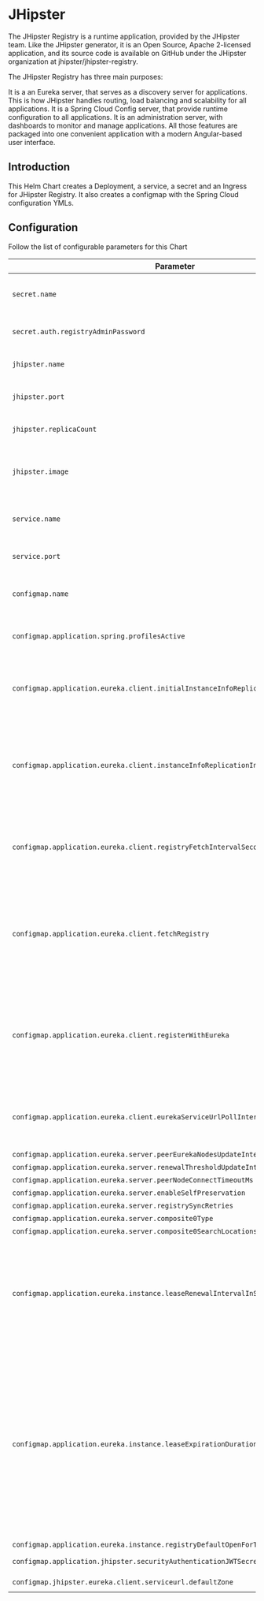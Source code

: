 # JHipster

The JHipster Registry is a runtime application, provided by the JHipster team. Like the JHipster generator, it is an Open Source, Apache 2-licensed application, and its source code is available on GitHub under the JHipster organization at jhipster/jhipster-registry.

The JHipster Registry has three main purposes:

It is a an Eureka server, that serves as a discovery server for applications. This is how JHipster handles routing, load balancing and scalability for all applications.
It is a Spring Cloud Config server, that provide runtime configuration to all applications.
It is an administration server, with dashboards to monitor and manage applications.
All those features are packaged into one convenient application with a modern Angular-based user interface.

## Introduction

This Helm Chart creates a Deployment, a service, a secret and an Ingress for JHipster Registry. It also creates a configmap with the Spring Cloud configuration YMLs.

## Configuration

Follow the list of configurable parameters for this Chart

Parameter | Descrption  | Default
----------| ----------- | -------
`secret.name` |  Name of the Kubernetes Secret | `registry-secret`
`secret.auth.registryAdminPassword` | JHipster Admin Password | `UmVnMjAxOEJBU0lT # base64 encoded = Reg2018BASIS"`
`jhipster.name` | Name of the deployment | `jhipster-registry`
`jhipster.port` | JHipster Registry Port | `8761`
`jhipster.replicaCount` | Number of replicas to be created | `2`
`jhipster.image` | Name of the JHipster Registry Image | `jhipster/jhipster-registry:v4.0.0`
`service.name` | Name of the Kubernetes Service | `jhipster-registry`
`service.port` | Kubernetes Service Port | `8761`
`configmap.name` | Name of the Kubernetes ConfigMap | `jhipster-registry`
`configmap.application.spring.profilesActive` | Profiles to be activated in JHipster | `prod,swagger,k8s`
`configmap.application.eureka.client.initialInstanceInfoReplicationIntervalSeconds` | How long to replicate instance info to the eureka server | `15`
`configmap.application.eureka.client.instanceInfoReplicationIntervalSeconds` | 	How often to replicate instance changes to be replicated to the eureka server. | `15`
`configmap.application.eureka.client.registryFetchIntervalSeconds` | How often to fetch the registry information from the eureka server. | `15`
`configmap.application.eureka.client.fetchRegistry` | Whether this client should fetch eureka registry information from eureka server. | `true`
`configmap.application.eureka.client.registerWithEureka` | Whether or not this instance should register its information with eureka server for discovery by others. | `true`
`configmap.application.eureka.client.eurekaServiceUrlPollIntervalSeconds` | How oftento poll for changes to eureka server information. | `15`
`configmap.application.eureka.server.peerEurekaNodesUpdateIntervalMs` | NaN | `15000`
`configmap.application.eureka.server.renewalThresholdUpdateIntervalMs` | NaN | `15000`
`configmap.application.eureka.server.peerNodeConnectTimeoutMs` | NaN | `2000`
`configmap.application.eureka.server.enableSelfPreservation` | NaN | `false`
`configmap.application.eureka.server.registrySyncRetries` | NaN | `3`
`configmap.application.eureka.server.composite0Type` | NaN | `native`
`configmap.application.eureka.server.composite0SearchLocations` | NaN | `file:./central-config`
`configmap.application.eureka.instance.leaseRenewalIntervalInSeconds` | How often the eureka client needs to send heartbeats to eureka server to indicate that it is still alive. | `15`
`configmap.application.eureka.instance.leaseExpirationDurationInSeconds` | The time that the eureka server waits since it received the last heartbeat before it can remove this instance from its view and there by disallowing traffic to this instance. | `30`
`configmap.application.eureka.instance.registryDefaultOpenForTrafficCount` | `0`
`configmap.application.jhipster.securityAuthenticationJWTSecret` | JWT Secret Token | `change_it`
`configmap.jhipster.eureka.client.serviceurl.defaultZone` | NaN | `http://admin:${spring.security.user.password}@jhipster-registry.discovery:8761/eureka/`